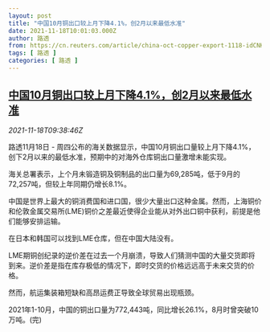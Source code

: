 ```yaml
---
layout: post
title: "中国10月铜出口较上月下降4.1%，创2月以来最低水准"
date: 2021-11-18T10:01:03.000Z
author: 路透
from: https://cn.reuters.com/article/china-oct-copper-export-1118-idCNKBS2I30S9
tags: [ 路透 ]
categories: [ 路透 ]
---
```

<!--1637229663000-->
[中国10月铜出口较上月下降4.1%，创2月以来最低水准](https://cn.reuters.com/article/china-oct-copper-export-1118-idCNKBS2I30S9)
------

<div>
<div><i>2021-11-18T09:38:46Z</i></div><p>路透11月18日 - 周四公布的海关数据显示，中国10月铜出口量较上月下降4.1%，创下2月以来的最低水准，预期中的对海外仓库铜出口量激增未能实现。</p><p>海关总署表示，上个月未锻造铜及铜制品的出口量为69,285吨，低于9月的72,257吨，但较上年同期仍增长8.1%。</p><p>中国是世界上最大的铜消费国和进口国，很少大量出口这种金属。然而，上海铜价和伦敦金属交易所(LME)铜价之差最近使得企业能从对外出口铜中获利，前提是他们能够安排运输。</p><p>在日本和韩国可以找到LME仓库，但在中国大陆没有。</p><p>LME期铜创纪录的逆价差在过去一个月崩溃，导致人们猜测中国的大量交货即将到来。逆价差是指在库存极低的情况下，即时交货的价格远远高于未来交货的价格。</p><p>然而，航运集装箱短缺和高昂运费正导致全球贸易出现瓶颈。</p><p>2021年1-10月，中国的铜出口量为772,443吨，同比增长26.1%，8月时曾突破10万吨。(完)</p>
</div>
